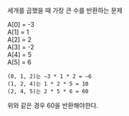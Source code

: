 세개를 곱했을 때 가장 큰 수를 반환하는 문제<br/>

A[0] = -3<br/>
A[1] = 1<br/>
A[2] = 2<br/>
A[3] = -2<br/>
A[4] = 5<br/>
A[5] = 6<br/>

```
(0, 1, 2)는 −3 * 1 * 2 = −6
(1, 2, 4)는 1 * 2 * 5 = 10
(2, 4, 5)는 2 * 5 * 6 = 60
```

위와 같은 경우 60을 반환해야한다.
